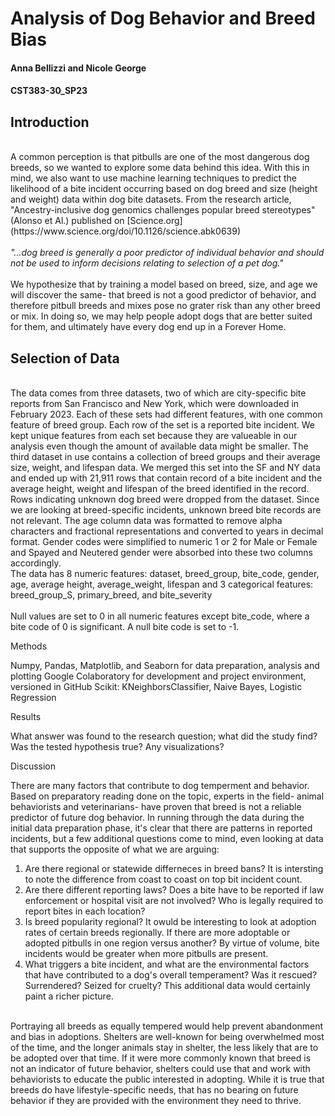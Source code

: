 # Analysis of Dog Behavior and Breed Bias
#### Anna Bellizzi and Nicole George
#### CST383-30_SP23

## Introduction
<br>
  A common perception is that pitbulls are one of the most dangerous dog breeds, so we wanted to explore some data behind this idea. With this in mind, we also want to use machine learning techniques to predict the likelihood of a bite incident occurring based on dog breed and size (height and weight) data within dog bite datasets. From the research article, "Ancestry-inclusive dog genomics challenges popular breed stereotypes" (Alonso et Al.) published on [Science.org](https://www.science.org/doi/10.1126/science.abk0639)
<br><br><i>"...dog breed is generally a poor predictor of individual behavior and should not be used to inform decisions relating to selection of a pet dog." </i>
<br><br>
We hypothesize that by training a model based on breed, size, and age we will discover the same- that breed is not a good predictor of behavior, and therefore pitbull breeds and mixes pose no grater risk than any other breed or mix. In doing so, we may help people adopt dogs that are better suited for them, and ultimately have every dog end up in a Forever Home.

## Selection of Data
<br>
  The data comes from three datasets, two of which are city-specific bite reports from San Francisco and New York, which were downloaded in February 2023. Each of these sets had different features, with one common feature of breed group. Each row of the set is a reported bite incident. We kept unique features from each set because they are valueable in our analysis even though the amount of available data might be smaller. The third dataset in use contains a collection of breed groups and their average size, weight, and lifespan data. We merged this set into the SF and NY data and ended up with 21,911 rows that contain record of a bite incident and the average height, weight and lifespan of the breed identified in the record.
  <br>
  Rows indicating unknown dog breed were dropped from the dataset. Since we are looking at breed-specific incidents, unknown breed bite records are not relevant. The age column data was formatted to remove alpha characters and fractional representations and converted to years in decimal format. Gender codes were simplified to numeric 1 or 2 for Male or Female and Spayed and Neutered gender were absorbed into these two columns accordingly.
  <br>
  The data has 8 numeric features: dataset, breed_group, bite_code, gender, age, average height, average_weight, lifespan and 3 categorical features: breed_group_S, primary_breed, and bite_severity<br><br>
  Null values are set to 0 in all numeric features except bite_code, where a bite code of 0 is significant. A null bite code is set to -1.

Methods

Numpy, Pandas, Matplotlib, and Seaborn for data preparation, analysis and plotting
Google Colaboratory for development and project environment, versioned in GitHub
Scikit: KNeighborsClassifier, Naive Bayes, Logistic Regression

Results

What answer was found to the research question; what did the study find? Was the tested hypothesis true? Any visualizations?

Discussion

There are many factors that contribute to dog temperment and behavior. Based on preparatory reading done on the topic, experts in the field- animal behaviorists and veterinarians- have proven that  breed is not a reliable predictor of future dog behavior. In running through the data during the initial data preparation phase, it's clear that there are patterns in reported incidents, but a few additional questions come to mind, even looking at data that supports the opposite of what we are arguing:<br>
1. Are there regional or statewide differneces in breed bans? It is intersting to note the difference from coast to coast on top bit incident count.
2. Are there different reporting laws? Does a bite have to be reported if law enforcement or  hospital visit are not involved? Who is legally required to report bites in each location?
3. Is breed popularity regional? It owuld be interesting to look at adoption rates of certain breeds regionally. If there are more adoptable or adopted pitbulls in one region versus another? By virtue of volume, bite incidents would be greater when more pitbulls are present.
4. What triggers a bite incident, and what are the environmental factors that have contributed to a dog's overall temperament? Was it rescued? Surrendered? Seized for cruelty? This additional data would certainly paint a richer picture.
<br>
Portraying all breeds as equally tempered would help prevent abandonment and bias in adoptions. Shelters are well-known for being overwhelmed most of the time, and the longer animals stay in shelter, the less likely that are to be adopted over that time. If it were more commonly known that breed is not an indicator of future behavior, shelters could use that and work with behaviorists to educate the public interested in adopting. While it is true that breeds do have lifestyle-specific needs, that has no bearing on future behavior if they are provided with the environment they need to thrive.

